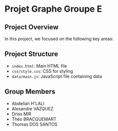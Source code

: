 # Projet Graphe Groupe E


## Project Overview
In this project, we focused on the following key areas:



## Project Structure
- `index.html`: Main HTML file
- `css/style.css`: CSS for styling
- `data/main.js`: JavaScript file containing data


## Group Members
- Abdellah H'LALI
- Alexandre VAZQUEZ
- Driss MIR
- Théo BRACQUEMART
- Thomas DOS SANTOS

